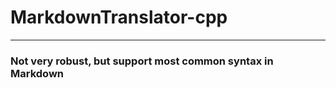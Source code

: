 # MarkdownTranslator-cpp
-----

### Not very robust, but support **most** common syntax in Markdown
